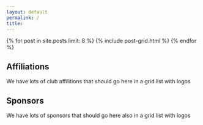 ```yaml
---
layout: default
permalink: /
title: 
---
```


<div class="tiles">
{% for post in site.posts limit: 8 %}
	{% include post-grid.html %}
{% endfor %}
</div><!-- /.tiles -->



## Affiliations

We have lots of club affilitions that should go here in a grid list with logos

## Sponsors

We have lots of sponsors that should go here also in a grid list with logos

